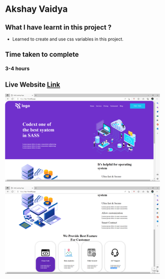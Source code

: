 # Akshay Vaidya

## What I have learnt in this project ?

- Learned to create and use css variables in this project.


## Time taken to complete
### 3-4 hours

## Live Website [Link](https://lcp-13.netlify.app/)


![Image](Project-13.1.png)

![Image](Project-13.2.png)

